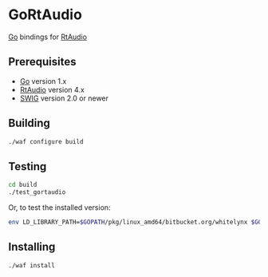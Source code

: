 GoRtAudio
=========

[Go](http://golang.org/) bindings for [RtAudio](http://www.music.mcgill.ca/~gary/rtaudio/)


Prerequisites
-------------

- [Go](http://golang.org/) version 1.x
- [RtAudio](http://www.music.mcgill.ca/~gary/rtaudio/) version 4.x
- [SWIG](http://www.swig.org/) version 2.0 or newer


Building
--------

```bash
./waf configure build
```


Testing
-------

```bash
cd build
./test_gortaudio
```

Or, to test the installed version:

```bash
env LD_LIBRARY_PATH=$GOPATH/pkg/linux_amd64/bitbucket.org/whitelynx $GOPATH/bin/test_gortaudio
```


Installing
----------

```bash
./waf install
```
